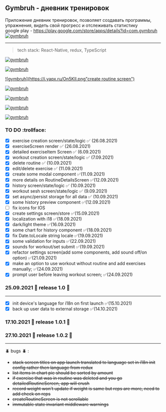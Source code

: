 ## Gymbruh - дневник тренировок

Приложение дневник тренировок, позволяет создавать программы, упражнения, видеть свой прогресс и отслеживать статистику\
google play - https://play.google.com/store/apps/details?id=com.gymbruh
\
[![gymbruh](https://i.yapx.ru/OVV0wm.jpg "google play")](https://i.yapx.ru/OVV0wm.jpg)
***

>tech stack:
React-Native, redux, TypeScript

[![gymbruh](https://i.yapx.ru/On5KLl.png "home screen")](https://i.yapx.ru/On5KLl.png)

[![gymbruh](https://i.yapx.ru/On5KWl.png "settings screen")](https://i.yapx.ru/On5KWl.png)

[![gymbruh](https://i.yapx.ru/On5KIl.png"create routine screen")](https://i.yapx.ru/On5KIl.png)

[![gymbruh](https://i.yapx.ru/On5KJl.png "workout screen")](https://i.yapx.ru/On5KJl.png)

[![gymbruh](https://i.yapx.ru/On5KMl.png "history screen")](https://i.yapx.ru/On5KMl.png)


[![gymbruh](https://i.yapx.ru/On5KOl.png "exercise detailed screen")](https://i.yapx.ru/On5KOl.png)

[![gymbruh](https://i.yapx.ru/On5KTl.png "routine detailed screen")](https://i.yapx.ru/On5KTl.png)


### TO DO :trollface:

- [x] exercise creation screen/state/logic ✅ (26.08.2021)
- [x] exerciseScreen render ✅ (26.08.2021)
- [x] detailed exerciseItem Screen ✅ (6.09.2021)
- [x] workout  creation screen/state/logic ✅ (7.09.2021)
- [x] delete routine ✅ (10.09.2021)
- [x] edit/delete exercise  ✅ (11.09.2021)
- [x] create some modal component  ✅(11.09.2021)
- [x] more details on RoutineDetailsScreen ✅(12.09.2021)
- [x] history screen/state/logic ✅ (10.09.2021)
- [x] workout sesh screen/state/logic ✅ (9.09.2021)
- [x] set async/persist  storage for all data ✅ (10.09.2021)
- [x] some history preview component ✅(12.09.2021)
- [ ] fix icons for IOS
- [x] create settings screen/store   ✅(15.09.2021)
- [x] localization with i18   ✅(18.09.2021)
- [x] dark/light theme  ✅(16.09.2021)
- [x] some chart for history component   ✅(18.09.2021)
- [x] fix Date.toLocale string locale  ✅(19.09.2021)
- [x] some validation for inputs  ✅(22.09.2021)
- [x] sounds for workout/set submit ✅(19.09.2021)
- [x] refactor settings screen(add some components, add sound off/on option) ✅(21.09.2021)
- [x] make an option to use workout without routine and add exercises manually;  ✅(24.09.2021)
- [x] prompt user before leaving workout screen; ✅(24.09.2021)

 ### 25.09.2021 🐄 release 1.0 🐄
___

- [x] init device's language for i18n on first launch ✅(15.10.2021)
- [x] back up user data to external storage ✅(14.10.2021)

 ### 17.10.2021 🐄 release 1.0.1 🐄
 ### 27.10.2021 🐄 release 1.0.2 🐄
___

:beetle: bugs :beetle: :
- ~~stack screen titles on app launch translated to language  set in i18n init config rather then language from redux~~
- ~~list items in chart pie should be sorted by amount~~
- ~~if exercise that was in routine was deleted and you go detailedRoutineScreen, app will crush~~
- ~~record weight won't update if weight is same but reps are more, need to add check on reps~~
- ~~createRoutineScreen is not scrollable~~
- ~~immutable state invariant middleware warnings~~